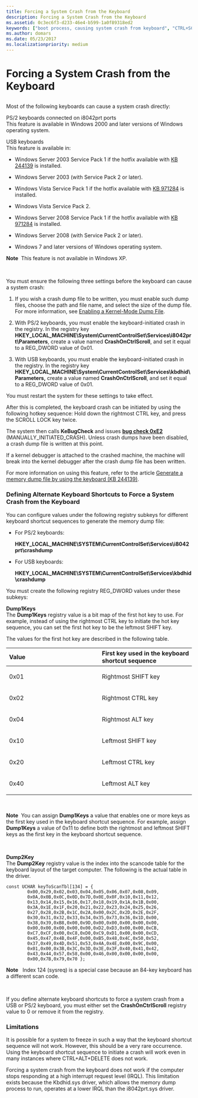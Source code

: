 ```yaml
---
title: Forcing a System Crash from the Keyboard
description: Forcing a System Crash from the Keyboard
ms.assetid: 0c3ec6f3-d233-46e4-b599-1a0f89318ed2
keywords: ["boot process, causing system crash from keyboard", "CTRL+SCROLL LOCK", "system crash, causing from keyboard", "bug check, causing from keyboard", "keyboard-caused system crash", "USB keyboard and system crash", "PS/2 keyboard and system crash", "forcing system crash from keyboard"]
ms.author: domars
ms.date: 05/23/2017
ms.localizationpriority: medium
---
```


# Forcing a System Crash from the Keyboard


## <span id="ddk_forcing_a_system_crash_from_the_keyboard_dbg"></span><span id="DDK_FORCING_A_SYSTEM_CRASH_FROM_THE_KEYBOARD_DBG"></span>


Most of the following keyboards can cause a system crash directly:

<span id="________PS_2_keyboards_connected_on_i8042prt_ports_______"></span><span id="________ps_2_keyboards_connected_on_i8042prt_ports_______"></span><span id="________PS_2_KEYBOARDS_CONNECTED_ON_I8042PRT_PORTS_______"></span> PS/2 keyboards connected on i8042prt ports   
This feature is available in Windows 2000 and later versions of Windows operating system.

<span id="________USB_keyboards_______"></span><span id="________usb_keyboards_______"></span><span id="________USB_KEYBOARDS_______"></span> USB keyboards   
This feature is available in:

-   Windows Server 2003 Service Pack 1 if the hotfix available with [KB 244139](http://go.microsoft.com/fwlink/p/?linkid=106065) is installed.

-   Windows Server 2003 (with Service Pack 2 or later).

-   Windows Vista Service Pack 1 if the hotfix available with [KB 971284](http://go.microsoft.com/fwlink/p/?LinkId=241349) is installed.

-   Windows Vista Service Pack 2.

-   Windows Server 2008 Service Pack 1 if the hotfix available with [KB 971284](http://go.microsoft.com/fwlink/p/?LinkId=241349) is installed.
-   Windows Server 2008 (with Service Pack 2 or later).
-   Windows 7 and later versions of Windows operating system.

**Note**  This feature is not available in Windows XP.

 

You must ensure the following three settings before the keyboard can cause a system crash:

1.  If you wish a crash dump file to be written, you must enable such dump files, choose the path and file name, and select the size of the dump file. For more information, see [Enabling a Kernel-Mode Dump File](enabling-a-kernel-mode-dump-file.md).

2.  With PS/2 keyboards, you must enable the keyboard-initiated crash in the registry. In the registry key **HKEY\_LOCAL\_MACHINE\\System\\CurrentControlSet\\Services\\i8042prt\\Parameters**, create a value named **CrashOnCtrlScroll**, and set it equal to a REG\_DWORD value of 0x01.

3.  With USB keyboards, you must enable the keyboard-initiated crash in the registry. In the registry key **HKEY\_LOCAL\_MACHINE\\System\\CurrentControlSet\\Services\\kbdhid\\Parameters,** create a value named **CrashOnCtrlScroll**, and set it equal to a REG\_DWORD value of 0x01.

You must restart the system for these settings to take effect.

After this is completed, the keyboard crash can be initiated by using the following hotkey sequence: Hold down the rightmost CTRL key, and press the SCROLL LOCK key twice.

The system then calls **KeBugCheck** and issues [**bug check 0xE2**](bug-check-0xe2--manually-initiated-crash.md) (MANUALLY\_INITIATED\_CRASH). Unless crash dumps have been disabled, a crash dump file is written at this point.

If a kernel debugger is attached to the crashed machine, the machine will break into the kernel debugger after the crash dump file has been written.

For more information on using this feature, refer to the article [Generate a memory dump file by using the keyboard (KB 244139)](http://go.microsoft.com/fwlink/p/?linkid=106065).

### <span id="defining_alternate_keyboard_shortcuts_to_force_a_system_crash_from_the"></span><span id="DEFINING_ALTERNATE_KEYBOARD_SHORTCUTS_TO_FORCE_A_SYSTEM_CRASH_FROM_THE"></span>Defining Alternate Keyboard Shortcuts to Force a System Crash from the Keyboard

You can configure values under the following registry subkeys for different keyboard shortcut sequences to generate the memory dump file:

-   For PS/2 keyboards:

    **HKEY\_LOCAL\_MACHINE\\SYSTEM\\CurrentControlSet\\Services\\i8042prt\\crashdump**

-   For USB keyboards:

    **HKEY\_LOCAL\_MACHINE\\SYSTEM\\CurrentControlSet\\Services\\kbdhid\\crashdump**

You must create the following registry REG\_DWORD values under these subkeys:

<span id="Dump1Keys"></span><span id="dump1keys"></span><span id="DUMP1KEYS"></span>**Dump1Keys**  
The **Dump1Keys** registry value is a bit map of the first hot key to use. For example, instead of using the rightmost CTRL key to initiate the hot key sequence, you can set the first hot key to be the leftmost SHIFT key.

The values for the first hot key are described in the following table.

<table>
<colgroup>
<col width="50%" />
<col width="50%" />
</colgroup>
<thead>
<tr class="header">
<th align="left">Value</th>
<th align="left">First key used in the keyboard shortcut sequence</th>
</tr>
</thead>
<tbody>
<tr class="odd">
<td align="left"><p>0x01</p></td>
<td align="left"><p>Rightmost SHIFT key</p></td>
</tr>
<tr class="even">
<td align="left"><p>0x02</p></td>
<td align="left"><p>Rightmost CTRL key</p></td>
</tr>
<tr class="odd">
<td align="left"><p>0x04</p></td>
<td align="left"><p>Rightmost ALT key</p></td>
</tr>
<tr class="even">
<td align="left"><p>0x10</p></td>
<td align="left"><p>Leftmost SHIFT key</p></td>
</tr>
<tr class="odd">
<td align="left"><p>0x20</p></td>
<td align="left"><p>Leftmost CTRL key</p></td>
</tr>
<tr class="even">
<td align="left"><p>0x40</p></td>
<td align="left"><p>Leftmost ALT key</p></td>
</tr>
</tbody>
</table>

 

**Note**  You can assign **Dump1Keys** a value that enables one or more keys as the first key used in the keyboard shortcut sequence. For example, assign **Dump1Keys** a value of 0x11 to define both the rightmost and leftmost SHIFT keys as the first key in the keyboard shortcut sequence.

 

<span id="Dump2Key"></span><span id="dump2key"></span><span id="DUMP2KEY"></span>**Dump2Key**  
The **Dump2Key** registry value is the index into the scancode table for the keyboard layout of the target computer. The following is the actual table in the driver.

```
const UCHAR keyToScanTbl[134] = { 
        0x00,0x29,0x02,0x03,0x04,0x05,0x06,0x07,0x08,0x09,
        0x0A,0x0B,0x0C,0x0D,0x7D,0x0E,0x0F,0x10,0x11,0x12,
        0x13,0x14,0x15,0x16,0x17,0x18,0x19,0x1A,0x1B,0x00,
        0x3A,0x1E,0x1F,0x20,0x21,0x22,0x23,0x24,0x25,0x26,
        0x27,0x28,0x2B,0x1C,0x2A,0x00,0x2C,0x2D,0x2E,0x2F,
        0x30,0x31,0x32,0x33,0x34,0x35,0x73,0x36,0x1D,0x00,
        0x38,0x39,0xB8,0x00,0x9D,0x00,0x00,0x00,0x00,0x00,
        0x00,0x00,0x00,0x00,0x00,0xD2,0xD3,0x00,0x00,0xCB,
        0xC7,0xCF,0x00,0xC8,0xD0,0xC9,0xD1,0x00,0x00,0xCD,
        0x45,0x47,0x4B,0x4F,0x00,0xB5,0x48,0x4C,0x50,0x52,
        0x37,0x49,0x4D,0x51,0x53,0x4A,0x4E,0x00,0x9C,0x00,
        0x01,0x00,0x3B,0x3C,0x3D,0x3E,0x3F,0x40,0x41,0x42,
        0x43,0x44,0x57,0x58,0x00,0x46,0x00,0x00,0x00,0x00,
        0x00,0x7B,0x79,0x70 };
```

**Note**   Index 124 (sysreq) is a special case because an 84-key keyboard has a different scan code.

 

If you define alternate keyboard shortcuts to force a system crash from a USB or PS/2 keyboard, you must either set the **CrashOnCtrlScroll** registry value to 0 or remove it from the registry.

### <span id="limitations"></span><span id="LIMITATIONS"></span>Limitations

It is possible for a system to freeze in such a way that the keyboard shortcut sequence will not work. However, this should be a very rare occurrence. Using the keyboard shortcut sequence to initiate a crash will work even in many instances where CTRL+ALT+DELETE does not work.

Forcing a system crash from the keyboard does not work if the computer stops responding at a high interrupt request level (IRQL). This limitation exists because the Kbdhid.sys driver, which allows the memory dump process to run, operates at a lower IRQL than the i8042prt.sys driver.

 

 





